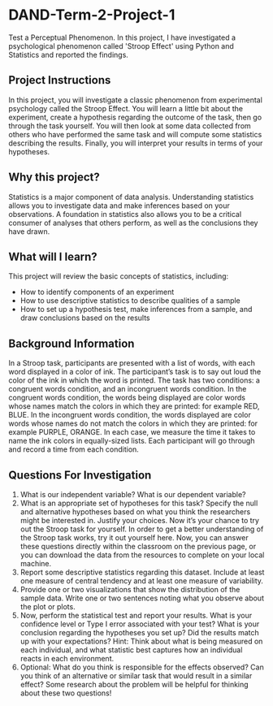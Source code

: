 # DAND-Term-2-Project-1

Test a Perceptual Phenomenon. In this project, I have investigated a psychological phenomenon called 'Stroop Effect' using Python and Statistics and reported the findings.

## Project Instructions

In this project, you will investigate a classic phenomenon from experimental psychology called the Stroop Effect. You will learn a little bit about the experiment, create a hypothesis regarding the outcome of the task, then go through the task yourself. You will then look at some data collected from others who have performed the same task and will compute some statistics describing the results. Finally, you will interpret your results in terms of your hypotheses.

## Why this project?

Statistics is a major component of data analysis. Understanding statistics allows you to investigate data and make inferences based on your observations. A foundation in statistics also allows you to be a critical consumer of analyses that others perform, as well as the conclusions they have drawn.

## What will I learn?

This project will review the basic concepts of statistics, including:
- How to identify components of an experiment
- How to use descriptive statistics to describe qualities of a sample
- How to set up a hypothesis test, make inferences from a sample, and draw conclusions based on the results

## Background Information

In a Stroop task, participants are presented with a list of words, with each word displayed in a color of ink. The participant’s task is to say out loud the color of the ink in which the word is printed. The task has two conditions: a congruent words condition, and an incongruent words condition. In the congruent words condition, the words being displayed are color words whose names match the colors in which they are printed: for example RED, BLUE. In the incongruent words condition, the words displayed are color words whose names do not match the colors in which they are printed: for example PURPLE, ORANGE. In each case, we measure the time it takes to name the ink colors in equally-sized lists. Each participant will go through and record a time from each condition.

## Questions For Investigation

1. What is our independent variable? What is our dependent variable?
2. What is an appropriate set of hypotheses for this task? Specify the null and alternative hypotheses based on what you think the researchers might be interested in. Justify your choices.
Now it’s your chance to try out the Stroop task for yourself. In order to get a better understanding of the Stroop task works, try it out yourself here.
Now, you can answer these questions directly within the classroom on the previous page, or you can download the data from the resources to complete on your local machine.
3. Report some descriptive statistics regarding this dataset. Include at least one measure of central tendency and at least one measure of variability.
4. Provide one or two visualizations that show the distribution of the sample data. Write one or two sentences noting what you observe about the plot or plots.
5. Now, perform the statistical test and report your results. What is your confidence level or Type I error associated with your test? What is your conclusion regarding the hypotheses you set up? Did the results match up with your expectations? Hint: Think about what is being measured on each individual, and what statistic best captures how an individual reacts in each environment.
6. Optional: What do you think is responsible for the effects observed? Can you think of an alternative or similar task that would result in a similar effect? Some research about the problem will be helpful for thinking about these two questions!
